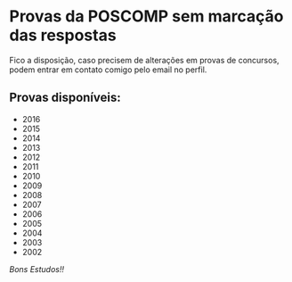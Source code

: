 # Provas da POSCOMP sem marcação das respostas

Fico a disposição, caso precisem de alterações em provas de concursos, podem entrar em contato comigo pelo email no perfil.

## Provas disponíveis:
* 2016
* 2015
* 2014
* 2013
* 2012
* 2011
* 2010
* 2009
* 2008
* 2007
* 2006
* 2005
* 2004
* 2003
* 2002


*Bons Estudos!!*
